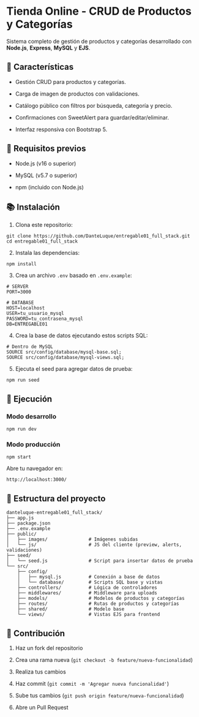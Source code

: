 # Tienda Online - CRUD de Productos y Categorías

Sistema completo de gestión de productos y categorías desarrollado con **Node.js**, **Express**, **MySQL** y **EJS**.

## 🔄 Características

-   Gestión CRUD para productos y categorías.
    
-   Carga de imagen de productos con validaciones.
    
-   Catálogo público con filtros por búsqueda, categoría y precio.
    
-   Confirmaciones con SweetAlert para guardar/editar/eliminar.
    
-   Interfaz responsiva con Bootstrap 5.
    

## 📅 Requisitos previos

-   Node.js (v16 o superior)
    
-   MySQL (v5.7 o superior)
    
-   npm (incluido con Node.js)
    

## 📚 Instalación

1.  Clona este repositorio:
    

```
git clone https://github.com/DanteLuque/entregable01_full_stack.git
cd entregable01_full_stack
```

2.  Instala las dependencias:
    

```
npm install
```

3.  Crea un archivo `.env` basado en `.env.example`:
    

```
# SERVER
PORT=3000

# DATABASE
HOST=localhost
USER=tu_usuario_mysql
PASSWORD=tu_contrasena_mysql
DB=ENTREGABLE01
```

4.  Crea la base de datos ejecutando estos scripts SQL:
    

```
# Dentro de MySQL
SOURCE src/config/database/mysql-base.sql;
SOURCE src/config/database/mysql-views.sql;
```

5.  Ejecuta el seed para agregar datos de prueba:
    

```
npm run seed
```

## 🚀 Ejecución

### Modo desarrollo

```
npm run dev
```

### Modo producción

```
npm start
```

Abre tu navegador en:

```
http://localhost:3000/
```

## 📁 Estructura del proyecto

```
danteluque-entregable01_full_stack/
├── app.js
├── package.json
├── .env.example
├── public/
│   ├── images/               # Imágenes subidas
│   └── js/                   # JS del cliente (preview, alerts, validaciones)
├── seed/
│   └── seed.js               # Script para insertar datos de prueba
└── src/
    ├── config/
    │   ├── mysql.js          # Conexión a base de datos
    │   └── database/         # Scripts SQL base y vistas
    ├── controllers/          # Lógica de controladores
    ├── middlewares/          # Middleware para uploads
    ├── models/               # Modelos de productos y categorías
    ├── routes/               # Rutas de productos y categorías
    ├── shared/               # Modelo base
    └── views/                # Vistas EJS para frontend
```

## 📝 Contribución

1.  Haz un fork del repositorio
    
2.  Crea una rama nueva (`git checkout -b feature/nueva-funcionalidad`)
    
3.  Realiza tus cambios
    
4.  Haz commit (`git commit -m 'Agregar nueva funcionalidad'`)
    
5.  Sube tus cambios (`git push origin feature/nueva-funcionalidad`)
    
6.  Abre un Pull Request